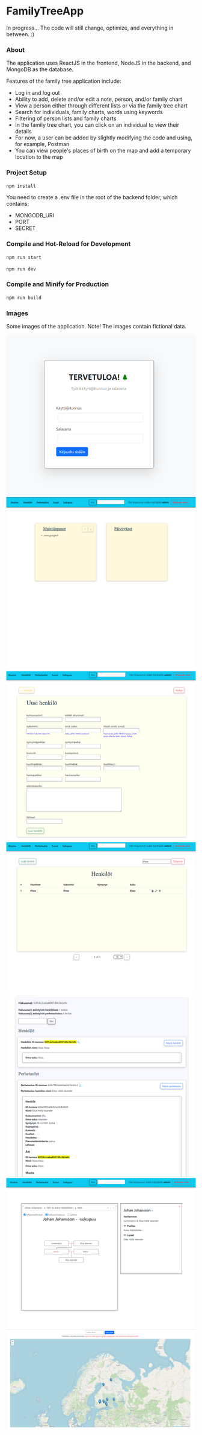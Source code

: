 # FamilyTreeApp

In progress... The code will still change, optimize, and everything in between. :)

### About

The application uses ReactJS in the frontend, NodeJS in the backend, and MongoDB as the database.

Features of the family tree application include:

- Log in and log out
- Ability to add, delete and/or edit a note, person, and/or family chart
- View a person either through different lists or via the family tree chart
- Search for individuals, family charts, words using keywords
- Filtering of person lists and family charts
- In the family tree chart, you can click on an individual to view their details
- For now, a user can be added by slightly modifying the code and using, for example, Postman
- You can view people's places of birth on the map and add a temporary location to the map

### Project Setup

```sh
npm install
```

You need to create a .env file in the root of the backend folder, which contains:

- MONGODB_URI
- PORT
- SECRET

### Compile and Hot-Reload for Development

```sh
npm run start
```

```sh
npm run dev
```

### Compile and Minify for Production

```sh
npm run build
```

### Images

Some images of the application. Note! The images contain fictional data.

![Alt text](frontend/src/assets/Readme/login.png)
![Alt text](frontend/src/assets/Readme/home.png)
![Alt text](frontend/src/assets/Readme/newPerson.png)
![Alt text](frontend/src/assets/Readme/people.png)
![Alt text](frontend/src/assets/Readme/search.png)
![Alt text](frontend/src/assets/Readme/familyTree.png)
![Alt text](frontend/src/assets/Readme/map.png)
